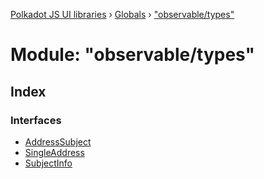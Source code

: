 [Polkadot JS UI libraries](../README.md) › [Globals](../globals.md) › ["observable/types"](_observable_types_.md)

# Module: "observable/types"

## Index

### Interfaces

* [AddressSubject](../interfaces/_observable_types_.addresssubject.md)
* [SingleAddress](../interfaces/_observable_types_.singleaddress.md)
* [SubjectInfo](../interfaces/_observable_types_.subjectinfo.md)
